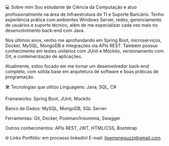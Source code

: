 💻 Sobre mim
Sou estudante de Ciência da Computação e atuo profissionalmente na área de Infraestrutura de TI e Suporte Bancário. Tenho experiência prática com ambientes Windows Server, redes, gerenciamento de usuários e suporte técnico, além de me especializar cada vez mais no desenvolvimento back-end com Java.

Nos últimos anos, venho me aprofundando em Spring Boot, microserviços, Docker, MySQL, MongoDB e integrações via APIs REST. Também possuo conhecimento em testes unitários com JUnit e Mockito, versionamento com Git, e conteinerização de aplicações.

Atualmente, estou focado em me tornar um desenvolvedor back-end completo, com sólida base em arquitetura de software e boas práticas de programação.

🛠️ Tecnologias que utilizo
Linguagens: Java, SQL, C#

Frameworks: Spring Boot, JUnit, Mockito

Banco de Dados: MySQL, MongoDB, SQL Server

Ferramentas: Git, Docker, Postman/Insommia, Swagger

Outros conhecimentos: APIs REST, JWT, HTML/CSS, Bootstrap

🌐 Links
Portfólio: em processo
linkedinl
E-mail: lipemeneguzzi@gmail.com
